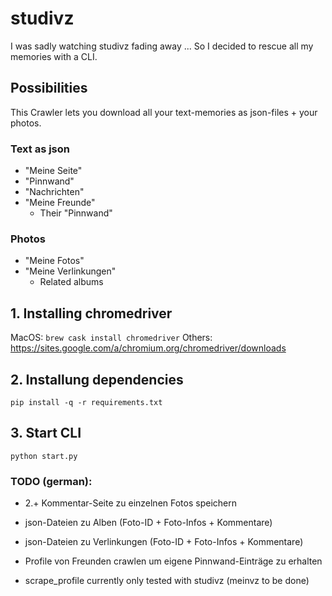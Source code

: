 # studivz
I was sadly watching studivz fading away ... So I decided to rescue all my memories with a CLI.

## Possibilities
This Crawler lets you download all your text-memories as json-files + your photos.

### Text as json
- "Meine Seite"
- "Pinnwand"
- "Nachrichten"
- "Meine Freunde"
  - Their "Pinnwand"
### Photos
- "Meine Fotos"
- "Meine Verlinkungen"
  - Related albums

## 1. Installing chromedriver
MacOS: `brew cask install chromedriver`
Others: https://sites.google.com/a/chromium.org/chromedriver/downloads

## 2. Installung dependencies
`pip install -q -r requirements.txt`

## 3. Start CLI
`python start.py`




### TODO (german):
- 2.+ Kommentar-Seite zu einzelnen Fotos speichern
- json-Dateien zu Alben (Foto-ID + Foto-Infos + Kommentare)
- json-Dateien zu Verlinkungen (Foto-ID + Foto-Infos + Kommentare)
- Profile von Freunden crawlen um eigene Pinnwand-Einträge zu erhalten

- scrape_profile currently only tested with studivz (meinvz to be done)
